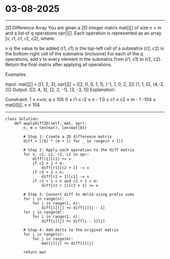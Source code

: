 # 03-08-2025
---
2D Difference Array
You are given a 2D integer matrix mat[][] of size n × m and a list of q operations opr[][]. Each operation is represented as an array [v, r1, c1, r2, c2], where:

v is the value to be added
(r1, c1) is the top-left cell of a submatrix
(r2, c2) is the bottom-right cell of the submatrix (inclusive)
For each of the q operations, add v to every element in the submatrix from (r1, c1) to (r2, c2). Return the final matrix after applying all operations.

Examples:

Input: mat[][] = [[1, 2, 3],  opr[][] = [[2, 0, 0, 1, 1], [-1, 1, 0, 2, 2]]
                [1, 1, 0],
                [4,-2, 2]]
Output: [[3, 4, 3],
        [2, 2, -1],
        [3, -3, 1]] 
Explanation: 
 
Constraint:
1 ≤ n×m, q ≤ 105
0 ≤ r1 ≤ r2 ≤ n - 1
0 ≤ c1 ≤ c2 ≤ m - 1
-104 ≤ mat[i][j], v ≤ 104

---
```
class Solution:
    def applyDiff2D(self, mat, opr):
        n, m = len(mat), len(mat[0])
    
        # Step 1: Create a 2D difference matrix
        diff = [[0] * (m + 1) for _ in range(n + 1)]
    
        # Step 2: Apply each operation to the diff matrix
        for v, r1, c1, r2, c2 in opr:
            diff[r1][c1] += v
            if c2 + 1 < m:
                diff[r1][c2 + 1] -= v
            if r2 + 1 < n:
                diff[r2 + 1][c1] -= v
            if r2 + 1 < n and c2 + 1 < m:
                diff[r2 + 1][c2 + 1] += v
    
        # Step 3: Convert diff to delta using prefix sums
        for i in range(n):
            for j in range(1, m):
                diff[i][j] += diff[i][j - 1]
        for j in range(m):
            for i in range(1, n):
                diff[i][j] += diff[i - 1][j]
    
        # Step 4: Add delta to the original matrix
        for i in range(n):
            for j in range(m):
                mat[i][j] += diff[i][j]
    
        return mat
```
